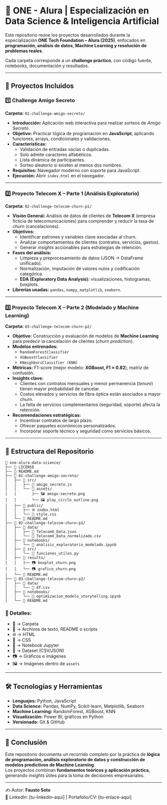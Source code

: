 # 📂 ONE - Alura | Especialización en Data Science & Inteligencia Artificial

Este repositorio reúne los proyectos desarrollados durante la especialización **ONE Tech Foundation – Alura (2025)**, enfocados en **programación, análisis de datos, Machine Learning y resolución de problemas reales**.  

Cada carpeta corresponde a un **challenge práctico**, con código fuente, notebooks, documentación y resultados.

---

## 🚀 Proyectos Incluidos

### 1️⃣ Challenge Amigo Secreto
**Carpeta:** `01-challenge-amigo-secreto/`

- **Introducción:** Aplicación web interactiva para realizar sorteos de *Amigo Secreto*.  
- **Objetivo:** Practicar lógica de programación en **JavaScript**, aplicando funciones, arrays, condicionales y validaciones.  
- **Características:**
  - Validación de entradas vacías o duplicadas.  
  - Solo admite caracteres alfabéticos.  
  - Lista dinámica de participantes.  
  - Sorteo aleatorio si existen al menos dos nombres.  
- **Requisitos:** Navegador moderno con soporte para JavaScript.  
- **Ejecución:** Abrir `index.html` en el navegador.  

---

### 2️⃣ Proyecto Telecom X – Parte 1 (Análisis Exploratorio)
**Carpeta:** `02-challenge-telecom-churn-p1/`

- **Visión General:** Análisis de datos de clientes de **Telecom X** (empresa ficticia de telecomunicaciones) para comprender y reducir la tasa de *churn* (cancelaciones).  
- **Objetivos:**
  - Identificar patrones y variables clave asociadas al churn.  
  - Analizar comportamientos de clientes (contratos, servicios, gastos).  
  - Generar *insights* accionables para estrategias de retención.  
- **Fases del análisis:**
  - Limpieza y preprocesamiento de datos (JSON → DataFrame unificado).  
  - Normalización, imputación de valores nulos y codificación categórica.  
  - **EDA (Exploratory Data Analysis):** visualizaciones, histogramas, boxplots.  
- **Librerías usadas:** `pandas`, `numpy`, `matplotlib`, `seaborn`.  

---

### 3️⃣ Proyecto Telecom X – Parte 2 (Modelado y Machine Learning)
**Carpeta:** `03-challenge-telecom-churn-p2/`

- **Objetivo:** Construcción y evaluación de modelos de **Machine Learning** para predecir la cancelación de clientes (*churn prediction*).  
- **Modelos entrenados:**
  - `RandomForestClassifier`  
  - `XGBoostClassifier`  
  - `KNeighborsClassifier (KNN)`  
- **Métricas:** F1-score (mejor modelo: **XGBoost, F1 ≈ 0.82**), matriz de confusión.  
- **Insights clave:**
  - Clientes con contratos mensuales y menor permanencia (*tenure*) tienen mayor probabilidad de cancelar.  
  - Costos elevados y servicios de fibra óptica están asociados a mayor churn.  
  - La falta de servicios complementarios (seguridad, soporte) afecta la retención.  
- **Recomendaciones estratégicas:**
  - Incentivar contratos de largo plazo.  
  - Ofrecer paquetes económicos personalizados.  
  - Incorporar soporte técnico y seguridad como servicios básicos.  

---

## 📂 Estructura del Repositorio

```
📁 one-alura-data-science/
├── 📝 LICENSE
├── 📝 README.md
├── 📁 01-challenge-amigo-secreto/
│   ├── 📁 src/
│   │   ├── 📝 amigo_secreto.js
│   │   └── 📁 assets/
│   │       ├── 🖼️ amigo-secreto.png
│   │       └── 🖼️ play_circle_outline.png
│   ├── 📁 public/
│   │   ├── 🌐 index.html
│   │   └── 🎨 style.css
│   └── 📝 README.md
├── 📁 02-challenge-telecom-churn-p1/
│   ├── 📁 data/
│   │   ├── 📄 TelecomX_Data.json
│   │   └── 📄 TelecomX_Data_normalizado.csv
│   ├── 📁 notebooks/
│   │   └── 📓 analisis_exploratorio_modelado.ipynb
│   ├── 📁 src/
│   │   └── 📝 funciones_utiles.py
│   ├── 📁 results/
│   │   ├── 📷 boxplot_churn.png
│   │   └── 📷 grafico_churn.png
│   └── 📝 README.md
├── 📁 03-challenge-telecom-churn-p2/
│   ├── 📁 data/
│   │   └── 📄 df.csv
│   ├── 📁 notebooks/
│   │   └── 📓 optimizacion_modelo_storytelling.ipynb
│   └── 📝 README.md

```

### 🔹 Detalles:
- 📁 → Carpeta  
- 📝 → Archivos de texto, README o scripts  
- 🌐 → HTML  
- 🎨 → CSS  
- 📓 → Notebook Jupyter  
- 📄 → Dataset (CSV/JSON)  
- 📷 → Gráficos e imágenes  
- 🖼️ → Imágenes dentro de `assets`  

---

## 🛠️ Tecnologías y Herramientas
- **Lenguajes:** Python, JavaScript  
- **Data Science:** Pandas, NumPy, Scikit-learn, Matplotlib, Seaborn  
- **Machine Learning:** RandomForest, XGBoost, KNN  
- **Visualización:** Power BI, gráficos en Python  
- **Versionado:** Git & GitHub  

---

## 📌 Conclusión
Este repositorio documenta un recorrido completo por la práctica de **lógica de programación, análisis exploratorio de datos y construcción de modelos predictivos de Machine Learning**.  
Los proyectos combinan **fundamentos teóricos y aplicación práctica**, generando *insights* útiles para la toma de decisiones empresariales.  

---

✍️ Autor: **Fausto Soto**  
🔗 LinkedIn: [tu-linkedin-aqui] | Portafolio/CV: [tu-enlace-aqui]
